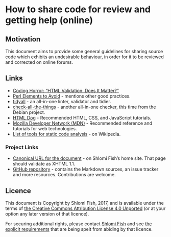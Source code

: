 # How to share code for review and getting help (online)

## Motivation

This document aims to provide some general guidelines for sharing source code
which exhibits an undesirable behaviour, in order for it to be reviewed and
corrected on online forums.

## Links

* [Coding Horror: “HTML Validation: Does It Matter?”](https://blog.codinghorror.com/html-validation-does-it-matter/)
* [Perl Elements to Avoid](http://perl-begin.org/tutorials/bad-elements/) - mentions other good practices.
* [tidyall](https://metacpan.org/pod/distribution/Code-TidyAll/bin/tidyall) - an all-in-one linter, validator and tidier.
* [check-all-the-things](http://bonedaddy.net/pabs3/log/2016/07/04/check-all-the-things/) - another all-in-one checker, this time from the Debian project.
* [HTML Dog](http://htmldog.com/) - Recommended HTML, CSS, and JavaScript tutorials.
* [Mozilla Developer Network (MDN)](https://developer.mozilla.org/en-US/) - Recommended reference and tutorials for web technologies.
* [List of tools for static code analysis](http://en.wikipedia.org/wiki/List_of_tools_for_static_code_analysis) - on Wikipedia.

### Project Links

* [Canonical URL for the document](http://www.shlomifish.org/philosophy/computers/FILL_IN/) - on Shlomi Fish’s home site. That page should validate as XHTML 1.1.
* [GitHub repository](https://github.com/shlomif/how-to-share-code-for-review) - contains the Markdown sources, an issue tracker and more resources. Contributions are welcome.

## Licence

This document is Copyright by Shlomi Fish, 2017, and is available
under the
terms of <a rel="license"
href="http://creativecommons.org/licenses/by/4.0/">the Creative Commons
Attribution License 4.0 Unported</a> (or at your option any
later version of that licence).

For securing additional rights, please contact
<a href="http://www.shlomifish.org/me/contact-me/">Shlomi Fish</a>
and see <a href="http://www.shlomifish.org/meta/copyrights/">the
explicit requirements</a> that are being spelt from abiding by
that licence.
